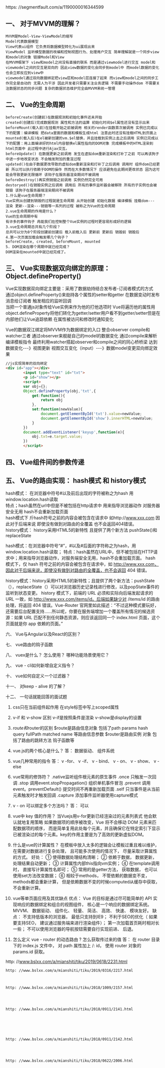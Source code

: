 https: //segmentfault.com/a/1190000016344599
## 一、 对于MVVM的理解？
~~~
MVVM是Model-View-ViewModel的缩写
Model代表数据模型 
View代表ui组件 它负责将数据模型转化为ui展现出来
ViewModel 监听模型数据的改编和控制视图行为、处理用户交互 简单理解就是一个同步view和model的对象 链接Model和View
在MVVM框架下 view和model之间没有直接的联系 而是通过viewmodel进行交互 model和viewmodel之间的交互是双向的 因此view数据的变化会同步到model中 而model数据的变化也会立即反应到view中
viewmodel通过双向数据绑定把view层和model层连接了起来 而view和model之间的同步工作完全是自动的 无需人为干涉 因此开发者只需要关注业务逻辑 不需要手动操作dom 不需要关注数据状态的同步问题 复杂的数据状态维护完全由MVVM来统一管理
~~~

## 二、 Vue的生命周期
~~~
beforeCreate(创建前)在数据观测和初始化事件还未开始
created(创建后)完成数据观测 属性和方法的运算 初始化时间$el属性还没有显示出来
beforeMount(载入前)在挂载开始之前被调用 相关的render函数首次被调用 实例已完成以下的配置：编译模板 把data里面的数据和模板生成html 注意此时还没有挂载HTML到页面上
mounted(载入后)在el被新创建的vm.$el替换，并且挂载到实例上去之后调用 实例已完成以下的配置：用上面编译好的html内容替换el属性指向的DOM对象 完成模板中的HTML渲染到html页面中 此过程中进行Ajax交互。
beforeUpdate() 在数据更新之前调用 发生在虚拟dom重新渲染和打补丁之前 可以再该狗子中进一步地改变状态 不会触发附加的重渲过程
updated()在由于数据更改导致的虚拟dom重新渲染和打补丁之后调用 调用时 组件dom已经更新 所以可以执行依赖于DOM的操作 然而在大多数情况下 应该避免在此期间更改状态 因为这可能会导致更新无限循环 该钩子在服务器渲染期间不被调用
beforeDestroy()再实例销毁之前调用 实例仍然完全可用
destoryed()在销毁实例之后调用 调用后 所有的事件监听器会被移除 所有的子实例也会被销毁 该狗子在服务器端渲染期间不被调用
1.什么是vue生命周期？
Vue实例从创建到销毁的过程就是生命周期 从开始创建 初始化数据 编译模板 挂载dom--- 渲染 更新--渲染---销毁等一系列的过程 被称之为Vue的生命周期
2.vue生命周期的作用是什么？
Vue的生命周期中有
有许多的事件钩子 冉能我们在控制整个Vue实例的过程时更容易形成好的逻辑
3.vue生命周期总共有几个阶段？
总共可以分为8个阶段创建前创建后 载入前载入后 更新前 更新后 销毁前 销毁后
4.第一次页面加载会触发哪几个钩子？
beforeCreate, created, beforeMount, mounted 
5. DOM渲染在哪个周期中就已经完成？
DOM渲染在mounted中就已经完成了。
~~~
## 三、 Vue实现数据双向绑定的原理： Object.defineProperty()
Vue实现数据双向绑定主要是：采用了数据劫持结合发布者-订阅者模式的方式   
通过object.defineProperty()来劫持各个属性的setter和getter 在数据变动时发布消息给订阅者 触发相应的监听回调  
当把一个普通js对象传给Vue实例来作为他的打他选项时 Vue将遍历他的属性用object.defineProperty将他们转化为getter/setter用户看不到getter/setter但是在内部他们让Vue追踪依赖 在属性被访问和修改时通知变化


Vue的数据双江绑定将MVVM作为数据绑定的入口 整合observer compile和watcher三者 通过observer来舰艇自己的model的数据变化 通过compile来解析编译模板指令 最终利用watcher搭起observer和compile之间的同心桥桥梁 达到数据变化---》视图更新   视图交互变化（input）---》数据model变更双向绑定效果
~~~html
//js实现简单的双向绑定
<div id="app"></div>
		<input type="text" id="txt">
		<p id="show"></p>
		<script>
		var obj={};
		Object.defineProperty(obj,'txt',{
			get:function(){
				return obj
			},
			set:function(newValue){
				document.getElementById('txt').value=newValue;
				document.getElementById('show').innerHTML=newValue;
			}
		})
		document.addEventListener('keyup',function(e){
			obj.txt=e.target.value;
		})
		</script>
~~~


## 四、 Vue组件间的参数传递



## 五、 Vue的路由实现： hash模式 和 history模式
hash模式：
在浏览器中符号#以及前后出现的字符被称之为hash 用window.location.hash读取  
特点；hash虽然在url中但是不被包括在http请求中 用来指导浏览器动作 对服务器安全无用 hash不会重新加载页面  
hash模式下 斤hash符号之前的内容会被包含在请求中 如http://www.xxx.com 因此对于后端来说 即使没有做到对路由的全覆盖 也不会返回404错误。  
history模式：
history采用HTML5的新特性 且提供了两个新方法 pushState()和replaceState






hash模式：在浏览器中符号“#”，#以及#后面的字符称之为hash，用window.location.hash读取；
特点：hash虽然在URL中，但不被包括在HTTP请求中；用来指导浏览器动作，对服务端安全无用，hash不会重加载页面。
hash 模式下，仅 hash 符号之前的内容会被包含在请求中，如 http://www.xxx.com，因此对于后端来说，即使没有做到对路由的全覆盖，也不会返回 404 错误。

history模式：history采用HTML5的新特性；且提供了两个新方法：pushState（），replaceState（）可以对浏览器历史记录栈进行修改，以及popState事件的监听到状态变更。
history 模式下，前端的 URL 必须和实际向后端发起请求的 URL 一致，如 http://www.xxx.com/items/id。后端如果缺少对 /items/id 的路由处理，将返回 404 错误。Vue-Router 官网里如此描述：“不过这种模式要玩好，还需要后台配置支持……所以呢，你要在服务端增加一个覆盖所有情况的候选资源：如果 URL 匹配不到任何静态资源，则应该返回同一个 index.html 页面，这个页面就是你 app 依赖的页面。”


六、 Vue与Angular以及React的区别？




七、 vue路由的钩子函数




八、 vuex是什么？ 怎么使用？ 哪种功能场景使用它？






九、 vue - cli如何新增自定义指令？







十、 vue如何自定义一个过滤器？







十一、 对keep - alive 的了解？





十二、 一句话就能回答的面试题

1. css只在当前组件起作用
在style标签中写上scoped属性

2. v-if 和 v-show 区别
v-if是按照条件是渲染 v-show是display的设置

3. $route和$router的区别
$route是路由信息对象 包括了path params hash query fullPath matched name 等路由信息参数 
$router是路由实例 对象 包括了路由的跳转方法 钩子函数等

4. vue.js的两个核心是什么？
答： 数据驱动、 组件系统

5. vue几种常用的指令
答： 
v -for、 
v -if、 
v - bind、 
v - on、 
v - show、 
v -else

6. vue常用的修饰符？
.native监听组件根元素的原生事件
.once 只触发一次回调
.stop 调用event.stopPropagation() 组织单机事件冒泡
.prevent 调用event。preventDefault() 提交时间不再重新加载页面
.self 只当事件是从当前元素触发时才触发回调
.capture 添加事件监听器使用capture模式


7. v - on 可以绑定多个方法吗？
答： 可以

8. vue中 key 值的作用？
当Vuejs用v-for更新已经渲染过的元素列表式 他会默认就地复用策略 如果数据项的顺序被改变，Vue 将不会移动 DOM 元素来匹配数据项的顺序， 而是简单复用此处每个元素，并且确保它在特定索引下显示已被渲染过的每个元素。key的作用主要是为了高效的更新虚拟DOM。



9. 什么是vue的计算属性？
在模板中放入太多的逻辑会让模板过重且难以维护， 在需要对数据进行复杂处理， 且可能多次使用的情况下， 尽量采取计算属性的方式。 
好处：
① 使得数据处理结构清晰；
② 依赖于数据， 数据更新， 处理结果自动更新；
③ 计算属性内部this指向vm实例；
④ 在template调用时， 直接写计算属性名即可；
⑤ 常用的是getter方法， 获取数据， 也可以使用set方法改变数据；
⑥ 相较于methods， 不管依赖的数据变不变， methods都会重新计算， 但是依赖数据不变的时候computed从缓存中获取， 不会重新计算。

10. vue等单页面应用及其优缺点
优点： 
Vue 的目标是通过尽可能简单的 API 实现响应的数据绑定和组合的视图组件， 核心是一个响应的数据绑定系统。 MVVM、 数据驱动、 组件化、 轻量、 简洁、 高效、 快速、 模块友好。
缺点： 
不支持低版本的浏览器， 最低只支持到IE9； 不利于SEO的优化（ 如果要支持SEO， 建议通过服务端来进行渲染组件）； 第一次加载首页耗时相对长一些； 不可以使用浏览器的导航按钮需要自行实现前进、 后退。

11. 怎么定义 vue - router 的动态路由 ? 怎么获取传过来的值
答： 在 router 目录下的 index.js 文件中， 对 path 属性加上 /: id， 使用 router 对象的 params.id 获取。

http: //www.bslxx.com/a/mianshiti/tiku/2019/0618/2231.html






	http: //www.bslxx.com/a/mianshiti/tiku/2019/0316/2217.html



	http: //www.bslxx.com/a/mianshiti/tiku/2018/1009/2157.html




	http: //www.bslxx.com/a/mianshiti/tiku/2018/0911/2141.html






	http: //www.bslxx.com/a/mianshiti/tiku/2018/0911/2142.html




	http: //www.bslxx.com/a/mianshiti/tiku/2018/0622/2006.html
